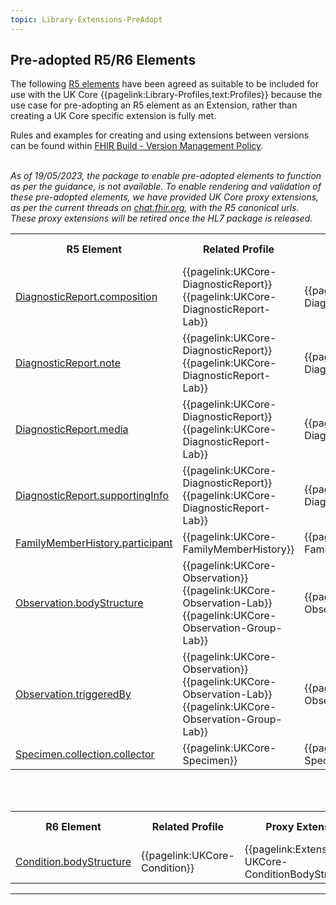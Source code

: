```yaml
---
topic: Library-Extensions-PreAdopt
---
```

## Pre-adopted R5/R6 Elements


The following <a href="https://hl7.org/fhir/versions.html#extensions" class="external">R5 elements</a> have been agreed as suitable to be included for use with the UK Core {{pagelink:Library-Profiles,text:Profiles}} because the use case for pre-adopting an R5 element as an Extension, rather than creating a UK Core specific extension is fully met.

<div class="NewAddedItem">Rules and examples for creating and using extensions between versions can be found within <a href="https://build.fhir.org/versions.html#extensions class="external">FHIR Build - Version Management Policy</a>.</div><br>


<i>As of 19/05/2023, the package to enable pre-adopted elements to function as per the guidance, is not available. To enable rendering and validation of these pre-adopted elements, we have provided UK Core proxy extensions, as per the current threads on <a href="https://chat.fhir.org/#narrow/stream/179166-implementers/topic/R5.20Extensions.20for.20R4.3F" class="external">chat.fhir.org</a>, with the R5 canonical urls. These proxy extensions will be retired once the HL7 package is released.</i>

<table class="assets" title="Pre-adopted FHIR R5 elements list and context of use details">
<tr>
<th>R5 Element</th>
<th>Related Profile</th>
<th>Proxy Extension</th>
<th>Modifier Extension</th>
</tr>
<tr>
<td><a href="https://hl7.org/fhir/R5/diagnosticreport-definitions.html#DiagnosticReport.composition" class="external">DiagnosticReport.composition</a></td>
<td>{{pagelink:UKCore-DiagnosticReport}}<br>
{{pagelink:UKCore-DiagnosticReport-Lab}}</td>
<td>{{pagelink:Extension-UKCore-DiagnosticReportComposition}}</td>
<td>NO</td>
</tr>
<tr>
<td><a href="https://hl7.org/fhir/R5/diagnosticreport-definitions.html#DiagnosticReport.note" class="external">DiagnosticReport.note</a></td>
<td>{{pagelink:UKCore-DiagnosticReport}}<br>
{{pagelink:UKCore-DiagnosticReport-Lab}}</td>
<td>{{pagelink:Extension-UKCore-DiagnosticReportNote}}</td>
<td>NO</td>
</tr>
<td><a href="https://hl7.org/fhir/R5/diagnosticreport-definitions.html#DiagnosticReport.media.link" class="external">DiagnosticReport.media</a></td>
<td>{{pagelink:UKCore-DiagnosticReport}}<br>
{{pagelink:UKCore-DiagnosticReport-Lab}}</td>
<td>{{pagelink:Extension-UKCore-DiagnosticReportMediaLink}}</td>
<td>NO</td>
</tr>
<tr>
<td><a href="https://hl7.org/fhir/R5/diagnosticreport-definitions.html#DiagnosticReport.supportingInfo" class="external">DiagnosticReport.supportingInfo</a></td>
<td>{{pagelink:UKCore-DiagnosticReport}}<br>
{{pagelink:UKCore-DiagnosticReport-Lab}}</td>
<td>{{pagelink:Extension-UKCore-DiagnosticReportSupportingInfo}}</td>
<td>NO</td>
</tr>
<tr>
<td><a href="https://hl7.org/fhir/R5/familymemberhistory-definitions.html#FamilyMemberHistory.participant" class="external">FamilyMemberHistory.participant</a></td>
<td>{{pagelink:UKCore-FamilyMemberHistory}}</td>
<td>{{pagelink:Extension-UKCore-FamilyMemberHistoryParticipant}}</td>
<td>NO</td>
</tr>
<tr>
<td><a href="https://hl7.org/fhir/R5/observation-definitions.html#Observation.bodyStructure" class="external">Observation.bodyStructure</a></td>
<td>{{pagelink:UKCore-Observation}}<br>
{{pagelink:UKCore-Observation-Lab}}<br>
{{pagelink:UKCore-Observation-Group-Lab}}</td>
<td>{{pagelink:Extension-UKCore-ObservationBodyStructure}}</td>
<td>NO</td>
</tr>
<tr>
<td><a href="https://hl7.org/fhir/R5/observation-definitions.html#Observation.triggeredBy" class="external">Observation.triggeredBy</a></td>
<td>{{pagelink:UKCore-Observation}}<br>
{{pagelink:UKCore-Observation-Lab}}<br>
{{pagelink:UKCore-Observation-Group-Lab}}</td>
<td>{{pagelink:Extension-UKCore-ObservationTriggeredBy}}</td>
<td>NO</td>
</tr>
<tr>
<td><a href="https://hl7.org/fhir/R5/specimen-definitions.html#Specimen.collection.collector" class="external">Specimen.collection.collector</a></td>
<td>{{pagelink:UKCore-Specimen}}</td>
<td>{{pagelink:Extension-UKCore-SpecimenCollectionCollector}}</td>
<td>NO</td>
</tr>
</table>
<br><br>

<table class="assets" title="Pre-adopted FHIR R6 elements list and context of use details">
<tr>
<th>R6 Element</th>
<th>Related Profile</th>
<th>Proxy Extension</th>
<th>Modifier Extension</th>
</tr>
<tr>
<td><a href="https://build.fhir.org/condition-definitions.html#Condition.bodyStructure" class="external">Condition.bodyStructure</a></td>
<td>{{pagelink:UKCore-Condition}}</td>
<td>{{pagelink:Extension-UKCore-ConditionBodyStructure}}</td>
<td>NO</td>
</tr>
</table>

---